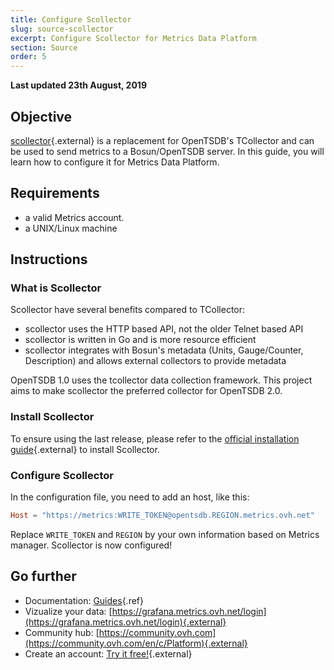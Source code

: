 ```yaml
---
title: Configure Scollector
slug: source-scollector
excerpt: Configure Scollector for Metrics Data Platform
section: Source
order: 5
---
```

**Last updated 23th August, 2019**

## Objective

[scollector](https://bosun.org/scollector/){.external} is a replacement for OpenTSDB's TCollector and can be used to send metrics to a Bosun/OpenTSDB server. In this guide, you will learn how to configure it for Metrics Data Platform.

## Requirements

- a valid Metrics account.
- a UNIX/Linux machine

## Instructions

### What is Scollector

Scollector have several benefits compared to TCollector:

- scollector uses the HTTP based API, not the older Telnet based API
- scollector is written in Go and is more resource efficient
- scollector integrates with Bosun's metadata (Units, Gauge/Counter, Description) and allows external collectors to provide metadata

OpenTSDB 1.0 uses the tcollector data collection framework. This project aims to make scollector the preferred collector for OpenTSDB 2.0.

### Install Scollector

To ensure using the last release, please refer to the [official installation guide](https://bosun.org/scollector/){.external} to install Scollector.

### Configure Scollector

In the configuration file, you need to add an host, like this:

```toml
Host = "https://metrics:WRITE_TOKEN@opentsdb.REGION.metrics.ovh.net"
```

Replace `WRITE_TOKEN` and `REGION` by your own information based on Metrics manager. Scollector is now configured!

## Go further

- Documentation: [Guides](../product.en-gb.md){.ref}
- Vizualize your data: [https://grafana.metrics.ovh.net/login](https://grafana.metrics.ovh.net/login){.external}
- Community hub: [https://community.ovh.com](https://community.ovh.com/en/c/Platform){.external}
- Create an account: [Try it free!](https://www.ovh.com/fr/order/express/#/new/express/resume?products=~%28~%28planCode~%27metrics-free-trial~configuration~%28~%28label~%27region~values~%28~%27gra1%29%29%29~option~%28~%29~quantity~1~productId~%27metrics%29%29&paymentMeanRequired=0){.external}
